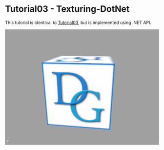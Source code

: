 # Tutorial03 - Texturing-DotNet

This tutorial is identical to [Tutorial03](../Tutorial03_Texturing), but is implemented using .NET API.

![](../Tutorial03_Texturing/Animation_Large.gif)

